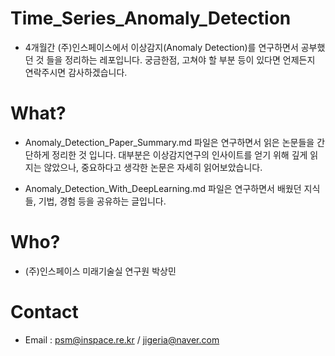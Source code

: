 # Time_Series_Anomaly_Detection

* 4개월간 (주)인스페이스에서 이상감지(Anomaly Detection)를 연구하면서 공부했던 것 들을 정리하는 레포입니다. 궁금한점, 고쳐야 할 부분 등이 있다면 언제든지 연락주시면 감사하겠습니다.

# What?

* Anomaly_Detection_Paper_Summary.md 파일은 연구하면서 읽은 논문들을 간단하게 정리한 것 입니다. 대부분은 이상감지연구의 인사이트를 얻기 위해 깊게 읽지는 않았으나, 중요하다고 생각한 논문은 자세히 읽어보았습니다.

* Anomaly_Detection_With_DeepLearning.md 파일은 연구하면서 배웠던 지식들, 기법, 경험 등을 공유하는 글입니다. 

# Who?

* (주)인스페이스 미래기술실 연구원 박상민

# Contact 

* Email : psm@inspace.re.kr / jigeria@naver.com
